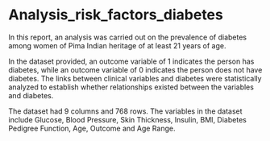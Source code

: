 # Analysis_risk_factors_diabetes
In this report, an analysis was carried out on the prevalence of diabetes among women of Pima Indian heritage of at least 21 years of age.

In the dataset provided, an outcome variable of 1 indicates the person has diabetes, while an outcome variable of 0 indicates the person does not have diabetes. The links between clinical variables 
and diabetes were statistically analyzed to establish whether relationships existed between the variables and diabetes.

The dataset had 9 columns and 768 rows. The variables in the dataset include Glucose, Blood Pressure, Skin Thickness, Insulin, BMI, Diabetes Pedigree Function, Age, Outcome and Age Range.
